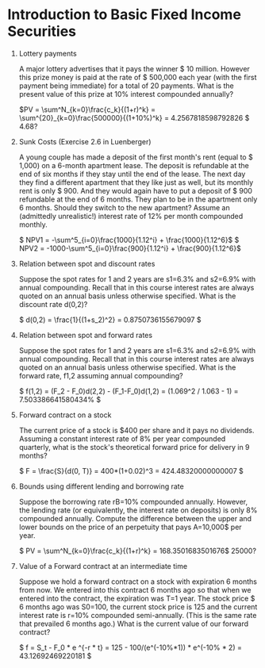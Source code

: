 # Introduction to Basic Fixed Income Securities

1. Lottery payments

    A major lottery advertises that it pays the winner \$ 10 million. However this prize money is paid at the rate of \$ 500,000 each year (with the first payment being immediate) for a total of 20 payments. What is the present value of this prize at 10% interest compounded annually?
        
    $PV = \sum^N_{k=0}\frac{c_k}{(1+r)^k} = \sum^{20}_{k=0}\frac{500000}{(1+10\%)^k} = 4.2567818598792826 $ 4.68?

2. Sunk Costs (Exercise 2.6 in Luenberger)

    A young couple has made a deposit of the first month's rent (equal to \$ 1,000) on a 6-month apartment lease. The deposit is refundable at the end of six months if they stay until the end of the lease. The next day they find a different apartment that they like just as well,
    but its monthly rent is only \$ 900. And they would again have to put a deposit of \$ 900 refundable at the end of 6 months. They plan to be in the apartment only 6 months. Should they switch to the new apartment? Assume an (admittedly unrealistic!) interest rate of 12% per month compounded monthly.
    
    $ NPV1 = -\sum^5_{i=0}\frac{1000}{1.12^i} + \frac{1000}{1.12^6}$
    $ NPV2 = -1000-\sum^5_{i=0}\frac{900}{1.12^i} + \frac{900}{1.12^6}$

3. Relation between spot and discount rates

    Suppose the spot rates for 1 and 2 years are s1=6.3% and s2=6.9% with annual compounding. Recall that in this course interest rates are always quoted on an annual basis unless otherwise specified. What is the discount rate d(0,2)?
    
    $ d(0,2) = \frac{1}{(1+s_2)^2} = 0.8750736155679097 $

4. Relation between spot and forward rates

    Suppose the spot rates for 1 and 2 years are s1=6.3% and s2=6.9% with annual compounding. Recall that in this course interest rates are always quoted on an annual basis unless otherwise specified. What is the forward rate, f1,2 assuming annual compounding?
    
    $ f(1,2) = (F_2 - F_0)d(2,2) - (F_1-F_0)d(1,2) = (1.069^2 / 1.063 - 1) = 7.503386641580434% $

5. Forward contract on a stock

    The current price of a stock is \$400 per share and it pays no dividends. Assuming a constant interest rate of 8% per year compounded quarterly, what is the stock's theoretical forward price for delivery in 9 months?
    
    $ F = \frac{S}{d(0, T)} = 400*(1+0.02)^3 = 424.48320000000007 $

6. Bounds using different lending and borrowing rate

    Suppose the borrowing rate rB=10% compounded annually. However, the lending rate (or equivalently, the interest rate on deposits) is only 8% compounded annually. Compute the difference between the upper and lower bounds on the price of an perpetuity that pays A=10,000\$ per year.
    
    $ PV = \sum^N_{k=0}\frac{c_k}{(1+r)^k} = 168.3501683501676$ 25000?

7. Value of a Forward contract at an intermediate time

    Suppose we hold a forward contract on a stock with expiration 6 months from now. We entered into this contract 6 months ago so that when we entered into the contract, the expiration was T=1 year. The stock price \$ 6 months ago was S0=100, the current stock price is 125 and the current interest rate is r=10% compounded semi-annually. (This is the same rate that prevailed 6 months ago.) What is the current value of our forward contract?
    
    $ f = S_t - F_0 * e ^{-r * t} = 125 - 100/(e^(-10%*1)) * e^(-10% * 2) = 43.12692469220181 $
